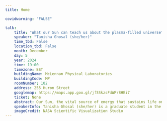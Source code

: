 ```yaml
---
title: Home

covidwarning: "FALSE"

talk:
    title: "What our Sun can teach us about the plasma-filled universe"
    speaker: "Tanisha Ghosal (she/her)"
    time_tbd: False
    location_tbd: False
    month: December
    day: 5
    year: 2024
    time: 19:00
    timezone: EST
    buildingName: McLennan Physical Laboratories
    buildingCode: MP
    roomNumber: 102
    address: 255 Huron Street
    googlemap: https://maps.app.goo.gl/jfSSkzsFdWPrBHEi7
    ticket: None
    abstract: Our Sun, the vital source of energy that sustains life on Earth, can also serve as a key to understanding the plasma-filled universe around us. Starting with insights from solar physics and laboratory plasmas, we can unravel the fundamental mechanisms that govern plasma behaviour and apply them to various astrophysical contexts. From advanced space probes to sophisticated computational models, we'll discuss the tools that help us decode the plasma dynamics shaping the environment of our Sun, along with the environments of neutron stars, black holes, and the broader universe.
    speakerInfo: Tanisha Ghosal (she/her) is a graduate student in the Department of Physics at the University of Toronto, working at the Canadian Institute for Theoretical Astrophysics. She completed her undergraduate degree in Physics & Astronomy at the University of Waterloo and currently works with numerical simulations to simulate astrophysical plasmas. Outside of research, she enjoys watching movies, walking around the city, and reading Wikipedia articles!
    imageCredit: NASA Scientific Visualization Studio
---
```

